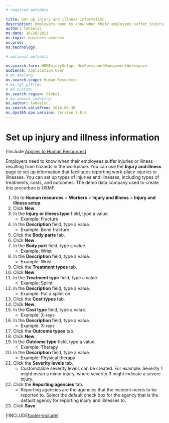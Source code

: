 ```yaml
--- 
# required metadata 
 
title: Set up injury and illness information
description: Employers need to know when their employees suffer injuries or illness resulting from hazards in the workplace. 
author: twheeloc
ms.date: 10/28/2021
ms.topic: business-process 
ms.prod:  
ms.technology:  
 
# optional metadata 
 
ms.search.form: HRMInjurySetup, HcmPersonnelManagementWorkspace
audience: Application User 
# ms.devlang:  
ms.search.scope: Human Resources
# ms.tgt_pltfrm:  
# ms.custom:  
ms.search.region: Global
# ms.search.industry: 
ms.author: twheeloc
ms.search.validFrom: 2016-06-30 
ms.dyn365.ops.version: Version 7.0.0 
---
```

# Set up injury and illness information

[!include [Applies to Human Resources](../includes/applies-to-hr.md)]



Employers need to know when their employees suffer injuries or illness resulting from hazards in the workplace. You can use the **Injury and illness** page to set up information that facilitates reporting work-place injuries or illnesses. You can set up types of injuries and illnesses, including types of treatments, costs, and outcomes. The demo data company used to create this procedure is USMF.

1. Go to **Human resources** > **Workers** > **Injury and illness** > **Injury and illness setup**.
2. Click **New**.
3. In the **Injury or illness type** field, type a value.
    * Example: Fracture  
4. In the **Description** field, type a value.
    * Example: Bone fracture  
5. Click the **Body parts** tab.
6. Click **New**.
7. In the **Body part** field, type a value.
    * Example: Wrist  
8. In the **Description** field, type a value.
    * Example: Wrist  
9. Click the **Treatment types** tab.
10. Click **New**.
11. In the **Treatment type** field, type a value.
    * Example: Splint  
12. In the **Description** field, type a value.
    * Example: Put a splint on  
13. Click the **Cost types** tab.
14. Click **New**.
15. In the **Cost type** field, type a value.
    * Example: X-rays  
16. In the **Description** field, type a value.
    * Example: X-rays  
17. Click the **Outcome types** tab.
18. Click **New**.
19. In the **Outcome type** field, type a value.
    * Example: Therapy  
20. In the **Description** field, type a value.
    * Example: Physical therapy  
21. Click the **Severity levels** tab.
    * Customizable severity levels can be created. For example: Severity 1 might mean a minor injury, where severity 3 might indicate a severe injury.  
22. Click the **Reporting agencies** tab.
    * Reporting agencies are the agencies that the incident needs to be reported to. Select the default check box for the agency that is the default agency for reporting injury and illnesses to.  
23. Click **Save**.



[!INCLUDE[footer-include](../includes/footer-banner.md)]
